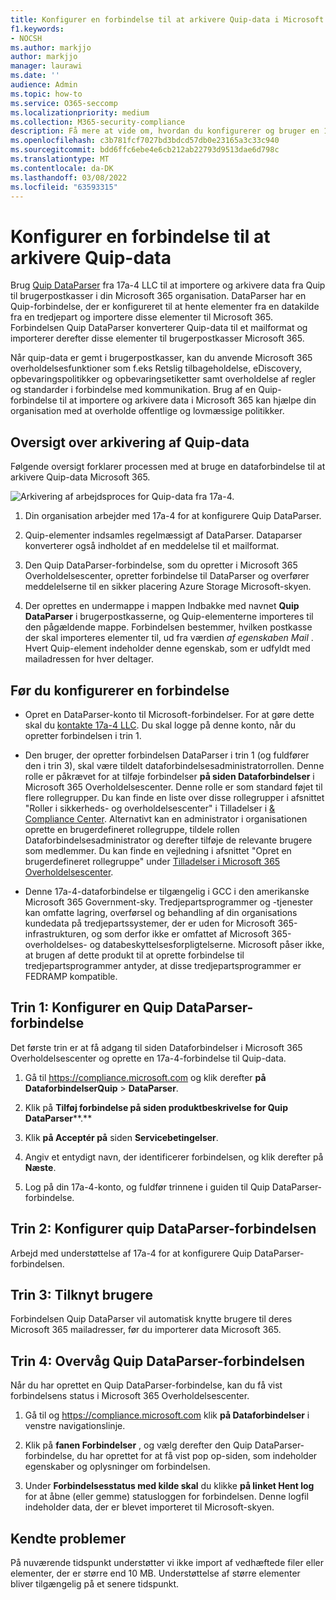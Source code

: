 ```yaml
---
title: Konfigurer en forbindelse til at arkivere Quip-data i Microsoft 365
f1.keywords:
- NOCSH
ms.author: markjjo
author: markjjo
manager: laurawi
ms.date: ''
audience: Admin
ms.topic: how-to
ms.service: O365-seccomp
ms.localizationpriority: medium
ms.collection: M365-security-compliance
description: Få mere at vide om, hvordan du konfigurerer og bruger en 17a-4 Quip DataParser-forbindelse til at importere og arkivere Quip-data Microsoft 365.
ms.openlocfilehash: c3b781fcf7027bd3bdcd57db0e23165a3c33c940
ms.sourcegitcommit: bdd6ffc6ebe4e6cb212ab22793d9513dae6d798c
ms.translationtype: MT
ms.contentlocale: da-DK
ms.lasthandoff: 03/08/2022
ms.locfileid: "63593315"
---
```

# <a name="set-up-a-connector-to-archive-quip-data"></a>Konfigurer en forbindelse til at arkivere Quip-data

Brug [Quip DataParser](https://www.17a-4.com/quip-dataparser/) fra 17a-4 LLC til at importere og arkivere data fra Quip til brugerpostkasser i din Microsoft 365 organisation. DataParser har en Quip-forbindelse, der er konfigureret til at hente elementer fra en datakilde fra en tredjepart og importere disse elementer til Microsoft 365. Forbindelsen Quip DataParser konverterer Quip-data til et mailformat og importerer derefter disse elementer til brugerpostkasser Microsoft 365.

Når quip-data er gemt i brugerpostkasser, kan du anvende Microsoft 365 overholdelsesfunktioner som f.eks Retslig tilbageholdelse, eDiscovery, opbevaringspolitikker og opbevaringsetiketter samt overholdelse af regler og standarder i forbindelse med kommunikation. Brug af en Quip-forbindelse til at importere og arkivere data i Microsoft 365 kan hjælpe din organisation med at overholde offentlige og lovmæssige politikker.

## <a name="overview-of-archiving-quip-data"></a>Oversigt over arkivering af Quip-data

Følgende oversigt forklarer processen med at bruge en dataforbindelse til at arkivere Quip-data Microsoft 365.

![Arkivering af arbejdsproces for Quip-data fra 17a-4.](../media/QuipDataParserConnectorWorkflow.png)

1. Din organisation arbejder med 17a-4 for at konfigurere Quip DataParser.

2. Quip-elementer indsamles regelmæssigt af DataParser. Dataparser konverterer også indholdet af en meddelelse til et mailformat.

3. Den Quip DataParser-forbindelse, som du opretter i Microsoft 365 Overholdelsescenter, opretter forbindelse til DataParser og overfører meddelelserne til en sikker placering Azure Storage Microsoft-skyen.

4. Der oprettes en undermappe i mappen Indbakke med navnet **Quip DataParser** i brugerpostkasserne, og Quip-elementerne importeres til den pågældende mappe. Forbindelsen bestemmer, hvilken postkasse der skal importeres elementer til, ud fra værdien *af egenskaben Mail* . Hvert Quip-element indeholder denne egenskab, som er udfyldt med mailadressen for hver deltager.

## <a name="before-you-set-up-a-connector"></a>Før du konfigurerer en forbindelse

- Opret en DataParser-konto til Microsoft-forbindelser. For at gøre dette skal du [kontakte 17a-4 LLC](https://www.17a-4.com/contact/). Du skal logge på denne konto, når du opretter forbindelsen i trin 1.

- Den bruger, der opretter forbindelsen DataParser i trin 1 (og fuldfører den i trin 3), skal være tildelt dataforbindelsesadministratorrollen. Denne rolle er påkrævet for at tilføje forbindelser **på siden Dataforbindelser** i Microsoft 365 Overholdelsescenter. Denne rolle er som standard føjet til flere rollegrupper. Du kan finde en liste over disse rollegrupper i afsnittet "Roller i sikkerheds- og overholdelsescenter" i Tilladelser i [& Compliance Center](../security/office-365-security/permissions-in-the-security-and-compliance-center.md#roles-in-the-security--compliance-center). Alternativt kan en administrator i organisationen oprette en brugerdefineret rollegruppe, tildele rollen Dataforbindelsesadministrator og derefter tilføje de relevante brugere som medlemmer. Du kan finde en vejledning i afsnittet "Opret en brugerdefineret rollegruppe" under [Tilladelser i Microsoft 365 Overholdelsescenter](microsoft-365-compliance-center-permissions.md#create-a-custom-role-group).

- Denne 17a-4-dataforbindelse er tilgængelig i GCC i den amerikanske Microsoft 365 Government-sky. Tredjepartsprogrammer og -tjenester kan omfatte lagring, overførsel og behandling af din organisations kundedata på tredjepartssystemer, der er uden for Microsoft 365-infrastrukturen, og som derfor ikke er omfattet af Microsoft 365-overholdelses- og databeskyttelsesforpligtelserne. Microsoft påser ikke, at brugen af dette produkt til at oprette forbindelse til tredjepartsprogrammer antyder, at disse tredjepartsprogrammer er FEDRAMP kompatible.

## <a name="step-1-set-up-a-quip-dataparser-connector"></a>Trin 1: Konfigurer en Quip DataParser-forbindelse

Det første trin er at få adgang til siden Dataforbindelser i Microsoft 365 Overholdelsescenter og oprette en 17a-4-forbindelse til Quip-data.

1. Gå til <https://compliance.microsoft.com> og klik derefter **på DataforbindelserQuip** >  **DataParser**.

2. Klik på **Tilføj forbindelse på siden produktbeskrivelse for Quip DataParser****.**

3. Klik **på Acceptér på** siden **Servicebetingelser**.

4. Angiv et entydigt navn, der identificerer forbindelsen, og klik derefter på **Næste**.

5. Log på din 17a-4-konto, og fuldfør trinnene i guiden til Quip DataParser-forbindelse.

## <a name="step-2-configure-the-quip-dataparser-connector"></a>Trin 2: Konfigurer quip DataParser-forbindelsen

Arbejd med understøttelse af 17a-4 for at konfigurere Quip DataParser-forbindelsen.

## <a name="step-3-map-users"></a>Trin 3: Tilknyt brugere

Forbindelsen Quip DataParser vil automatisk knytte brugere til deres Microsoft 365 mailadresser, før du importerer data Microsoft 365.

## <a name="step-4-monitor-the-quip-dataparser-connector"></a>Trin 4: Overvåg Quip DataParser-forbindelsen

Når du har oprettet en Quip DataParser-forbindelse, kan du få vist forbindelsens status i Microsoft 365 Overholdelsescenter.

1. Gå til og <https://compliance.microsoft.com> klik **på Dataforbindelser** i venstre navigationslinje.

2. Klik på **fanen Forbindelser** , og vælg derefter den Quip DataParser-forbindelse, du har oprettet for at få vist pop op-siden, som indeholder egenskaber og oplysninger om forbindelsen.

3. Under **Forbindelsesstatus med kilde skal** du klikke **på linket Hent log** for at åbne (eller gemme) statusloggen for forbindelsen. Denne logfil indeholder data, der er blevet importeret til Microsoft-skyen.

## <a name="known-issues"></a>Kendte problemer

På nuværende tidspunkt understøtter vi ikke import af vedhæftede filer eller elementer, der er større end 10 MB. Understøttelse af større elementer bliver tilgængelig på et senere tidspunkt.
